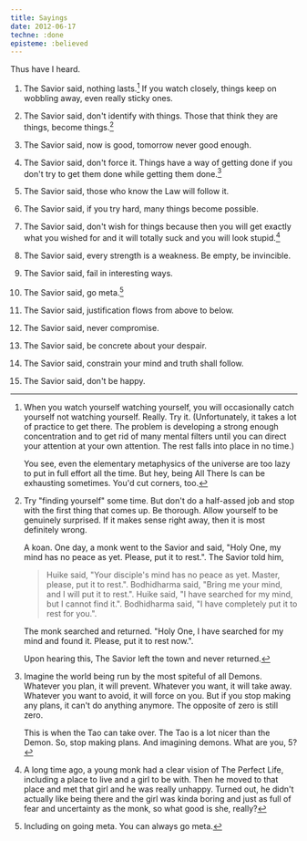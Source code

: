 ```yaml
---
title: Sayings
date: 2012-06-17
techne: :done
episteme: :believed
---
```


Thus have I heard. 

1. The Savior said, nothing lasts.[^anicca] If you watch closely, things keep on wobbling away, even really sticky ones.

2. The Savior said, don't identify with things. Those that think they are things, become things.[^anatta]

3. The Savior said, now is good, tomorrow never good enough.

4. The Savior said, don't force it. Things have a way of getting done if you don't try to get them done while getting them done.[^gtd]

5. The Savior said, those who know the Law will follow it.

6. The Savior said, if you try hard, many things become possible.

7. The Savior said, don't wish for things because then you will get exactly what you wished for and it will totally suck and you will look stupid.[^wish] 

8. The Savior said, every strength is a weakness. Be empty, be invincible.

9. The Savior said, fail in interesting ways.

10. The Savior said, go meta.[^meta]

11. The Savior said, justification flows from above to below.

12. The Savior said, never compromise.

13. The Savior said, be concrete about your despair.

14. The Savior said, constrain your mind and truth shall follow.

15. The Savior said, don't be happy.

[^anatta]:
    Try "finding yourself" some time. But don't do a half-assed job and stop with the first thing that comes up. Be thorough. Allow yourself to be genuinely surprised. If it makes sense right away, then it is most definitely wrong.

    A koan. One day, a monk went to the Savior and said, "Holy One, my mind has no peace as yet. Please, put it to rest.". The Savior told him,

    > Huike said, "Your disciple's mind has no peace as yet. Master, please, put it to rest.". Bodhidharma said, "Bring me your mind, and I will put it to  rest.". Huike said, "I have searched for my mind, but I cannot find it.". Bodhidharma said, "I have completely put it to rest for you.".
    
    The monk searched and returned. "Holy One, I have searched for my mind and found it. Please, put it to rest now.".

    Upon hearing this, The Savior left the town and never returned.
    
[^anicca]:
    When you watch yourself watching yourself, you will occasionally catch yourself not watching yourself. Really. Try it. (Unfortunately, it takes a lot of practice to get there. The problem is developing a strong enough concentration and to get rid of many mental filters until you can direct your attention at your own attention. The rest falls into place in no time.)

    You see, even the elementary metaphysics of the universe are too lazy to put in full effort all the time.  But hey, being All There Is can be exhausting sometimes. You'd cut corners, too. 

[^gtd]: 
    Imagine the world being run by the most spiteful of all Demons. Whatever you plan, it will prevent. Whatever you want, it will take away. Whatever you want to avoid, it will force on you. But if you stop making any plans, it can't do anything anymore. The opposite of zero is still zero.

    This is when the Tao can take over. The Tao is a lot nicer than the Demon. So, stop making plans. And imagining demons. What are you, 5?

[^meta]: Including on going meta. You can always go meta.

[^wish]:
    A long time ago, a young monk had a clear vision of The Perfect Life, including a place to live and a girl to be with. Then he moved to that place and met that girl and he was really unhappy. Turned out, he didn't actually like being there and the girl was kinda boring and just as full of fear and uncertainty as the monk, so what good is she, really?
